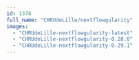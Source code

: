 ```yaml
---
id: 1378
full_name: "CHRUdeLille/nextflowgularity"
images: 
  - "CHRUdeLille-nextflowgularity-latest"
  - "CHRUdeLille-nextflowgularity-0.28.0"
  - "CHRUdeLille-nextflowgularity-0.29.1"
---
```

